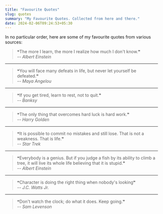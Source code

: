 ```yaml
---
title: "Favourite Quotes"
slug: quotes
summary: "My Favourite Quotes. Collected from here and there."
date: 2024-02-06T09:24:53+05:30
---
```


In no particular order, here are some of my favourite quotes from various sources:

> ❝The more I learn, the more I realize how much I don't know.❞<br>
> <cite>-- Albert Einstein</cite>
---
> ❝You will face many defeats in life, but never let yourself be defeated.❞<br>
> <cite>-- Maya Angelou</cite>
---
> ❝If you get tired, learn to rest, not to quit.❞<br>
> <cite>-- Banksy</cite>
---
> ❝The only thing that overcomes hard luck is hard work.❞<br>
> <cite>-- Harry Golden</cite>
---
> ❝It is possible to commit no mistakes and still lose. That is not a weakness. That is life.❞<br>
> <cite>-- Star Trek</cite>
---
> ❝Everybody is a genius. But if you judge a fish by its ability to climb a tree, it will live its whole life believing that it is stupid.❞<br>
> <cite>-- Albert Einstein</cite>
---
> ❝Character is doing the right thing when nobody's looking❞<br>
> <cite>-- J.C. Watts Jr.</cite>
---
> ❝Don't watch the clock; do what it does. Keep going.❞<br>
> <cite>-- Sam Levenson</cite>
